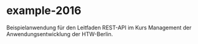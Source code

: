 # example-2016

Beispielanwendung für den Leitfaden REST-API im Kurs Management der Anwendungsentwicklung der HTW-Berlin.
